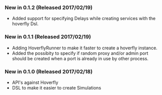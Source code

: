 ### New in 0.1.2 (Released 2017/02/19)
* Added support for specifying Delays while creating services with the hoverfly Dsl.

### New in 0.1.1 (Released 2017/02/19)
* Adding HoverflyRunner to make it faster to create a hoverfly instance.
* Added the possibity to specify if random proxy and/or admin port should be created when a port is already in use by other process.

### New in 0.1.0 (Released 2017/02/18)
* API's against Hoverfly
* DSL to make it easier to create Simulations